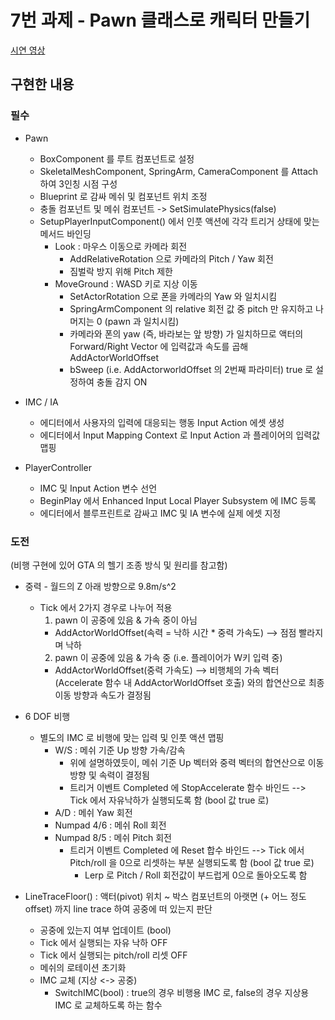 # 7번 과제 - Pawn 클래스로 캐릭터 만들기
[시연 영상](https://youtu.be/Au0_VljpRjo)

## 구현한 내용

### 필수

- Pawn
  - BoxComponent 를 루트 컴포넌트로 설정
  - SkeletalMeshComponent, SpringArm, CameraComponent 를 Attach 하여 3인칭 시점 구성
  - Blueprint 로 감싸 메쉬 및 컴포넌트 위치 조정
  - 충돌 컴포넌트 및 메쉬 컴포넌트 -> SetSimulatePhysics(false)
  - SetupPlayerInputComponent() 에서 인풋 액션에 각각 트리거 상태에 맞는 메서드 바인딩
    - Look : 마우스 이동으로 카메라 회전
      - AddRelativeRotation 으로 카메라의 Pitch / Yaw 회전
      - 짐벌락 방지 위해 Pitch 제한
    - MoveGround : WASD 키로 지상 이동
      - SetActorRotation 으로 폰을 카메라의 Yaw 와 일치시킴
      - SpringArmComponent 의 relative 회전 값 중 pitch 만 유지하고 나머지는 0 (pawn 과 일치시킴)
      - 카메라와 폰의 yaw (즉, 바라보는 앞 방향) 가 일치하므로 액터의 Forward/Right Vector 에 입력값과 속도를 곱해 AddActorWorldOffset
      - bSweep (i.e. AddActorworldOffset 의 2번째 파라미터) true 로 설정하여 충돌 감지 ON

- IMC / IA
  - 에디터에서 사용자의 입력에 대응되는 행동 Input Action 에셋 생성
  - 에디터에서 Input Mapping Context 로 Input Action 과 플레이어의 입력값 맵핑

- PlayerController
  - IMC 및 Input Action 변수 선언
  - BeginPlay 에서 Enhanced Input Local Player Subsystem 에 IMC 등록
  - 에디터에서 블루프린트로 감싸고 IMC 및 IA 변수에 실제 에셋 지정
 
### 도전
(비행 구현에 있어 GTA 의 헬기 조종 방식 및 원리를 참고함)

- 중력 - 월드의 Z 아래 방향으로 9.8m/s^2
  - Tick 에서 2가지 경우로 나누어 적용
    1. pawn 이 공중에 있음 & 가속 중이 아님
      - AddActorWorldOffset(속력 = 낙하 시간 * 중력 가속도) --> 점점 빨라지며 낙하
    2. pawn 이 공중에 있음 & 가속 중 (i.e. 플레이어가 W키 입력 중)
      - AddActorWorldOffset(중력 가속도) --> 비행체의 가속 벡터 (Accelerate 함수 내 AddActorWorldOffset 호출) 와의 합연산으로 최종 이동 방향과 속도가 결정됨

- 6 DOF 비행
  - 별도의 IMC 로 비행에 맞는 입력 및 인풋 액션 맵핑
    - W/S : 메쉬 기준 Up 방향 가속/감속
      - 위에 설명하였듯이, 메쉬 기준 Up 벡터와 중력 벡터의 합연산으로 이동 방향 및 속력이 결정됨
      - 트리거 이벤트 Completed 에 StopAccelerate 함수 바인드 --> Tick 에서 자유낙하가 실행되도록 함 (bool 값 true 로)
    - A/D : 메쉬 Yaw 회전
    - Numpad 4/6 : 메쉬 Roll 회전
    - Numpad 8/5 : 메쉬 Pitch 회전
      - 트리거 이벤트 Completed 에 Reset 합수 바인드 --> Tick 에서 Pitch/roll 을 0으로 리셋하는 부분 실행되도록 함 (bool 값 true 로)
        - Lerp 로 Pitch / Roll 회전값이 부드럽게 0으로 돌아오도록 함

- LineTraceFloor() : 액터(pivot) 위치 ~ 박스 컴포넌트의 아랫면 (+ 어느 정도 offset) 까지 line trace 하여 공중에 떠 있는지 판단
  - 공중에 있는지 여부 업데이트 (bool)
  - Tick 에서 실행되는 자유 낙하 OFF
  - Tick 에서 실행되는 pitch/roll 리셋 OFF
  - 메쉬의 로테이션 초기화
  - IMC 교체 (지상 <-> 공중)
    - SwitchIMC(bool) : true의 경우 비행용 IMC 로, false의 경우 지상용 IMC 로 교체하도록 하는 함수



